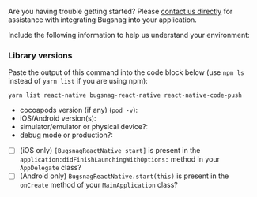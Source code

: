 Are you having trouble getting started?
Please [contact us directly](mailto:support@bugsnag.com) for assistance with integrating Bugsnag into your application.

Include the following information to help us understand your environment:

### Library versions

Paste the output of this command into the code block below (use `npm ls` instead
of `yarn list` if you are using npm):

```
yarn list react-native bugsnag-react-native react-native-code-push
```

- cocoapods version (if any) (`pod -v`):
- iOS/Android version(s):
- simulator/emulator or physical device?:
- debug mode or production?:

- [ ] (iOS only) `[BugsnagReactNative start]` is present in the
  `application:didFinishLaunchingWithOptions:` method in your `AppDelegate`
  class?
- [ ] (Android only) `BugsnagReactNative.start(this)` is present in the
  `onCreate` method of your `MainApplication` class?
